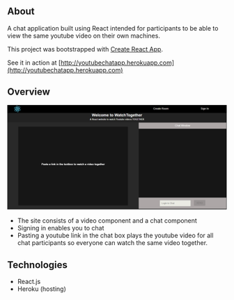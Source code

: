 ## About

A chat application built using React intended for participants to be able to view the same youtube video on their own machines.  

This project was bootstrapped with [Create React App](https://github.com/facebookincubator/create-react-app).

See it in action at [http://youtubechatapp.herokuapp.com](http://youtubechatapp.herokuapp.com)

## Overview

![website-screenshot](docs/screenshot.PNG)

- The site consists of a video component and a chat component
- Signing in enables you to chat
- Pasting a youtube link in the chat box plays the youtube video for all chat participants so everyone can watch the same video together.

## Technologies
- React.js  
- Heroku (hosting)
